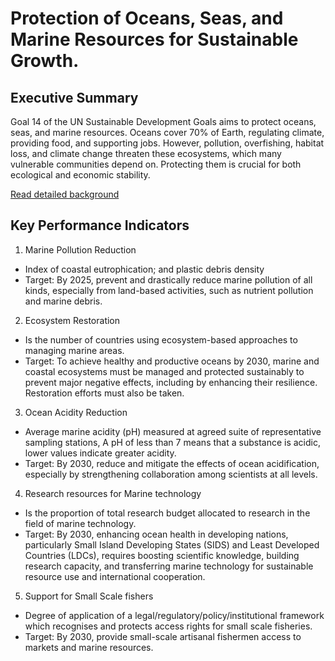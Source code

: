 # Protection of Oceans, Seas, and Marine Resources for Sustainable Growth.

## Executive Summary
Goal 14 of the UN Sustainable Development Goals aims to protect oceans, seas, and marine resources. Oceans cover 70% of Earth, regulating climate, providing food, and supporting jobs. However, pollution, overfishing, habitat loss, and climate change threaten these ecosystems, which many vulnerable communities depend on. Protecting them is crucial for both ecological and economic stability.

[Read detailed background](Background.md)

## Key Performance Indicators
1.	Marine Pollution Reduction
- Index of coastal eutrophication; and plastic debris density
- Target: By 2025, prevent and drastically reduce marine pollution of all kinds, especially from land-based activities, such as nutrient pollution and marine debris.

2.	Ecosystem Restoration 
- Is the number of countries using ecosystem-based approaches to managing marine areas.
- Target: To achieve healthy and productive oceans by 2030, marine and coastal ecosystems must be managed and protected sustainably to prevent major negative effects, including by enhancing their resilience. Restoration efforts must also be taken.

3.	Ocean Acidity Reduction
- Average marine acidity (pH) measured at agreed suite of representative sampling stations, A pH of less than 7 means that a substance is acidic, lower values indicate greater acidity.
- Target: By 2030, reduce and mitigate the effects of ocean acidification, especially by strengthening collaboration among scientists at all levels.

4.	Research resources for Marine technology
- Is the proportion of total research budget allocated to research in the field of marine technology.
- Target: By 2030, enhancing ocean health in developing nations, particularly Small Island Developing States (SIDS) and Least Developed Countries (LDCs), requires boosting scientific knowledge, building research capacity, and transferring marine technology for sustainable resource use and international cooperation.

5.	Support for Small Scale fishers
- Degree of application of a legal/regulatory/policy/institutional framework which recognises and protects access rights for small scale fisheries.
- Target: By 2030, provide small-scale artisanal fishermen access to markets and marine resources.
